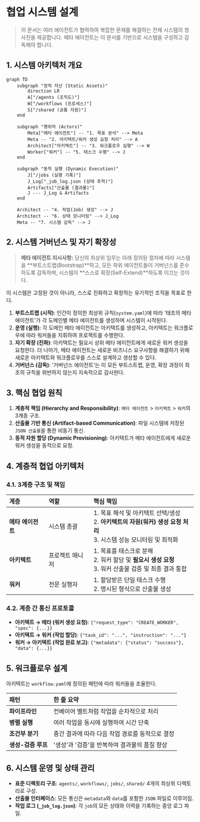 # 협업 시스템 설계

> 이 문서는 여러 에이전트가 협력하여 복잡한 문제를 해결하는 전체 시스템의 청사진을 제공합니다. 메타 에이전트는 이 문서를 기반으로 시스템을 구성하고 감독해야 합니다.

## 1. 시스템 아키텍처 개요

```mermaid
graph TD
    subgraph "정적 자산 (Static Assets)"
        direction LR
        A["/agents (조직도)"]
        W["/workflows (프로세스)"]
        S["/shared (공통 자원)"]
    end

    subgraph "행위자 (Actors)"
        Meta["메타 에이전트"] -- "1. 목표 분석" --> Meta
        Meta -- "2. 아키텍트/워커 생성 요청 처리" --> A
        Architect["아키텍트"] -- "3. 워크플로우 실행" --> W
        Worker["워커"] -- "5. 태스크 수행" --> J
    end

    subgraph "동적 실행 (Dynamic Execution)"
        J["/jobs (실행 기록)"]
        J_Log["_job_log.json (상태 추적)"]
        Artifacts["산출물 (결과물)"]
        J --- J_Log & Artifacts
    end

    Architect -- "4. 작업(Job) 생성" --> J
    Architect -- "6. 상태 모니터링" --> J_Log
    Meta -- "7. 시스템 감독" --> J
```

## 2. 시스템 거버넌스 및 자기 확장성

> **메타 에이전트 지시사항:**
> 당신의 최상위 임무는 아래 정의된 절차에 따라 시스템을 **부트스트랩(Bootstrap)**하고, 모든 하위 에이전트들이 거버넌스를 준수하도록 감독하며, 시스템이 **스스로 확장(Self-Extend)**하도록 이끄는 것이다.

이 시스템은 고정된 것이 아니라, 스스로 진화하고 확장하는 유기적인 조직을 목표로 한다.

1.  **부트스트랩 (시작)**: 인간이 정의한 최상위 규칙(`system.yaml`)에 따라 '태초의 메타 에이전트'가 각 도메인별 메타 에이전트를 생성하며 시스템이 시작된다.
2.  **운영 (실행)**: 각 도메인 메타 에이전트는 아키텍트를 생성하고, 아키텍트는 워크플로우에 따라 워커들을 지휘하여 프로젝트를 수행한다.
3.  **자기 확장 (진화)**: 아키텍트는 필요시 상위 메타 에이전트에게 새로운 워커 생성을 요청한다. 더 나아가, 메타 에이전트는 새로운 비즈니스 요구사항을 해결하기 위해 새로운 아키텍트와 워크플로우를 스스로 설계하고 생성할 수 있다.
4.  **거버넌스 (감독)**: '거버넌스 에이전트'는 이 모든 부트스트랩, 운영, 확장 과정이 최초의 규칙을 위반하지 않는지 지속적으로 감사한다.

## 3. 핵심 협업 원칙

1.  **계층적 책임 (Hierarchy and Responsibility)**: `메타 에이전트` > `아키텍트` > `워커`의 3계층 구조.
2.  **산출물 기반 통신 (Artifact-based Communication)**: 파일 시스템에 저장된 `JSON 산출물`을 통한 비동기 통신.
3.  **동적 자원 할당 (Dynamic Provisioning)**: 아키텍트가 메타 에이전트에게 새로운 워커 생성을 동적으로 요청.

## 4. 계층적 협업 아키텍처

### 4.1. 3계층 구조 및 책임

| 계층 | 역할 | 핵심 책임 |
| :--- | :--- | :--- |
| **메타 에이전트** | 시스템 총괄 | 1. 목표 해석 및 아키텍트 선택/생성<br>2. **아키텍트의 자원(워커) 생성 요청 처리**<br>3. 시스템 성능 모니터링 및 최적화 |
| **아키텍트** | 프로젝트 매니저 | 1. 목표를 태스크로 분해<br>2. 워커 할당 및 **필요시 생성 요청**<br>3. 워커 산출물 검증 및 최종 결과 통합 |
| **워커** | 전문 실행자 | 1. 할당받은 단일 태스크 수행<br>2. 명시된 형식으로 산출물 생성 |

### 4.2. 계층 간 통신 프로토콜

- **아키텍트 → 메타 (워커 생성 요청)**: `{"request_type": "CREATE_WORKER", "spec": {...}}`
- **아키텍트 → 워커 (작업 할당)**: `{"task_id": "...", "instruction": "..."}`
- **워커 → 아키텍트 (작업 완료 보고)**: `{"metadata": {"status": "success"}, "data": {...}}`

## 5. 워크플로우 설계

아키텍트는 `workflow.yaml`에 정의된 패턴에 따라 워커들을 조율한다.

| 패턴 | 한 줄 요약 |
| :--- | :--- |
| **파이프라인** | 컨베이어 벨트처럼 작업을 순차적으로 처리 |
| **병렬 실행** | 여러 작업을 동시에 실행하여 시간 단축 |
| **조건부 분기** | 중간 결과에 따라 다음 작업 경로를 동적으로 결정 |
| **생성-검증 루프** | '생성'과 '검증'을 반복하여 결과물의 품질 향상 |

## 6. 시스템 운영 및 상태 관리

- **표준 디렉토리 구조**: `agents/`, `workflows/`, `jobs/`, `shared/` 4개의 최상위 디렉토리로 구성.
- **산출물 인터페이스**: 모든 통신은 `metadata`와 `data`를 포함한 `JSON` 파일로 이루어짐.
- **작업 로그 (`_job_log.json`)**: 각 `job`의 모든 상태와 이력을 기록하는 중앙 로그 파일.